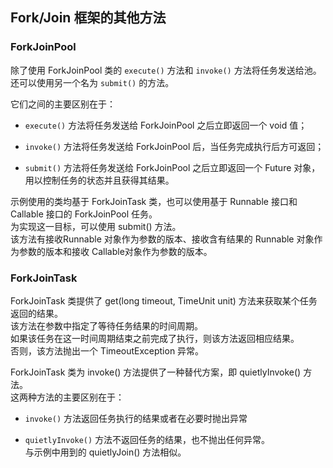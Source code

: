 ## Fork/Join 框架的其他方法

### ForkJoinPool
除了使用 ForkJoinPool 类的 `execute()` 方法和 `invoke()` 方法将任务发送给池。  
还可以使用另一个名为 `submit()` 的方法。  

它们之间的主要区别在于： 
-	`execute()` 方法将任务发送给 ForkJoinPool 之后立即返回一个 void 值； 

-	`invoke()` 方法将任务发送给 ForkJoinPool 后，当任务完成执行后方可返回；
-	`submit()` 方法将任务发送给 ForkJoinPool 之后立即返回一个 Future 对象，用以控制任务的状态并且获得其结果。

示例使用的类均基于 ForkJoinTask 类，也可以使用基于 Runnable 接口和 Callable 接口的 ForkJoinPool 任务。  
为实现这一目标，可以使用 submit() 方法。  
该方法有接收Runnable 对象作为参数的版本、接收含有结果的 Runnable 对象作为参数的版本和接收 Callable对象作为参数的版本。  

### ForkJoinTask
ForkJoinTask 类提供了 get(long timeout, TimeUnit unit) 方法来获取某个任务返回的结果。  
该方法在参数中指定了等待任务结果的时间周期。  
如果该任务在这一时间周期结束之前完成了执行，则该方法返回相应结果。  
否则，该方法抛出一个 TimeoutException 异常。

ForkJoinTask 类为 invoke() 方法提供了一种替代方案，即 quietlyInvoke() 方法。  
这两种方法的主要区别在于：
-	`invoke()` 方法返回任务执行的结果或者在必要时抛出异常  

-	`quietlyInvoke()` 方法不返回任务的结果，也不抛出任何异常。   
与示例中用到的 quietlyJoin() 方法相似。
